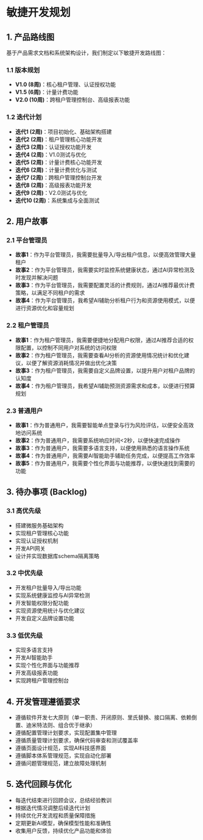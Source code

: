 # 敏捷开发规划

## 1. 产品路线图

基于产品需求文档和系统架构设计，我们制定以下敏捷开发路线图：

### 1.1 版本规划
- **V1.0 (8周)**：核心租户管理、认证授权功能
- **V1.5 (6周)**：计量计费功能
- **V2.0 (10周)**：跨租户管理控制台、高级报表功能

### 1.2 迭代计划
- **迭代1 (2周)**：项目初始化、基础架构搭建
- **迭代2 (2周)**：租户管理核心功能开发
- **迭代3 (2周)**：认证授权功能开发
- **迭代4 (2周)**：V1.0测试与优化
- **迭代5 (2周)**：计量计费核心功能开发
- **迭代6 (2周)**：计量计费优化与测试
- **迭代7 (2周)**：跨租户管理控制台开发
- **迭代8 (2周)**：高级报表功能开发
- **迭代9 (2周)**：V2.0测试与优化
- **迭代10 (2周)**：系统集成与全面测试

## 2. 用户故事

### 2.1 平台管理员
- **故事1**：作为平台管理员，我需要批量导入/导出租户信息，以便高效管理大量租户
- **故事2**：作为平台管理员，我需要实时监控系统健康状态，通过AI异常检测及时发现并解决问题
- **故事3**：作为平台管理员，我需要配置灵活的计费规则，通过AI推荐最优计费策略，以满足不同租户的需求
- **故事4**：作为平台管理员，我希望AI辅助分析租户行为和资源使用模式，以便进行资源优化和容量规划

### 2.2 租户管理员
- **故事1**：作为租户管理员，我需要便捷地分配用户权限，通过AI推荐合适的权限配置，以控制不同用户对系统的访问权限
- **故事2**：作为租户管理员，我需要查看AI分析的资源使用情况统计和优化建议，以便了解资源消耗情况并做出优化决策
- **故事3**：作为租户管理员，我需要自定义品牌设置，以提升用户对租户品牌的认知度
- **故事4**：作为租户管理员，我希望AI辅助预测资源需求和成本，以便进行预算规划

### 2.3 普通用户
- **故事1**：作为普通用户，我需要智能单点登录与行为风险评估，以便安全高效地访问系统
- **故事2**：作为普通用户，我需要系统响应时间<2秒，以便快速完成操作
- **故事3**：作为普通用户，我需要多语言支持，以便使用熟悉的语言操作系统
- **故事4**：作为普通用户，我需要AI智能助手辅助任务完成，以便提高工作效率
- **故事5**：作为普通用户，我需要个性化界面与功能推荐，以便快速找到需要的功能

## 3. 待办事项 (Backlog)

### 3.1 高优先级
- 搭建微服务基础架构
- 实现租户管理核心功能
- 实现认证授权机制
- 开发API网关
- 设计并实现数据库schema隔离策略

### 3.2 中优先级
- 开发租户批量导入/导出功能
- 实现系统健康监控与AI异常检测
- 开发智能权限分配功能
- 实现资源使用统计与优化建议
- 开发自定义品牌设置功能

### 3.3 低优先级
- 实现多语言支持
- 开发AI智能助手
- 实现个性化界面与功能推荐
- 开发高级报表功能
- 实现跨租户管理控制台

## 4. 开发管理遵循要求

- 遵循软件开发七大原则（单一职责、开闭原则、里氏替换、接口隔离、依赖倒置、迪米特法则、组合优于继承）
- 遵循配置管理计划要求，实现配置集中管理
- 遵循质量管理计划要求，确保代码审查和测试覆盖率
- 遵循页面设计规范，实现AI科技感界面
- 遵循脚本体系管理规范，实现自动化部署
- 遵循问题管理规范，建立故障处理机制

## 5. 迭代回顾与优化

- 每迭代结束进行回顾会议，总结经验教训
- 根据迭代情况调整后续迭代计划
- 持续优化开发流程和质量保障措施
- 定期更新AI模型，确保模型性能和准确性
- 收集用户反馈，持续优化产品功能和体验